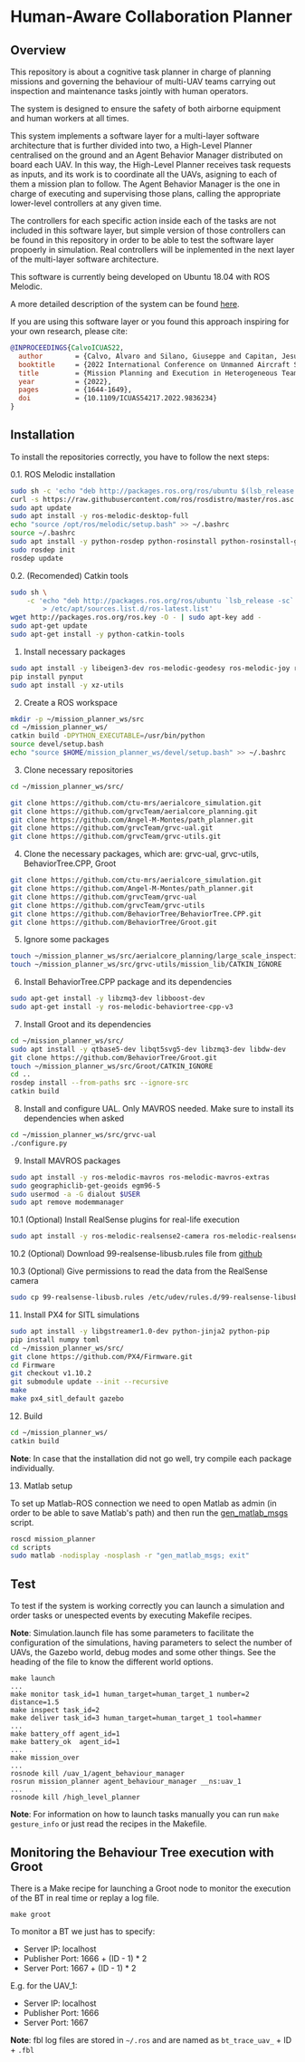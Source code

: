 # Human-Aware Collaboration Planner

## Overview

This repository is about a cognitive task planner in charge of planning missions and governing the behaviour of multi-UAV teams carrying out inspection and maintenance tasks jointly with human operators.

The system is designed to ensure the safety of both airborne equipment and human workers at all times.

This system implements a software layer for a multi-layer software architecture that is further divided into two, a High-Level Planner centralised on the ground and an Agent Behavior Manager distributed on board each UAV. In this way, the High-Level Planner receives task requests as inputs, and its work is to coordinate all the UAVs, asigning to each of them a mission plan to follow. The Agent Behavior Manager is the one in charge of executing and supervising those plans, calling the appropriate lower-level controllers at any given time.

The controllers for each specific action inside each of the tasks are not included in this software layer, but simple
version of those controllers can be found in this repository in order to be able to test the software layer propoerly in
simulation. Real controllers will be inplemented in the next layer of the multi-layer software architecture.

This software is currently being developed on Ubuntu 18.04 with ROS Melodic.

A more detailed description of the system can be found [here](https://www.researchgate.net/publication/360514763_Mission_Planning_and_Execution_in_Heterogeneous_Teams_of_Aerial_Robots_supporting_Power_Line_Inspection_Operations).

If you are using this software layer or you found this approach inspiring for your own research, please cite:

```bibtex
@INPROCEEDINGS{CalvoICUAS22,  
  author        = {Calvo, Alvaro and Silano, Giuseppe and Capitan, Jesus},  
  booktitle     = {2022 International Conference on Unmanned Aircraft Systems (ICUAS)},   
  title         = {Mission Planning and Execution in Heterogeneous Teams of Aerial Robots supporting Power Line Inspection Operations},
  year          = {2022},  
  pages         = {1644-1649},
  doi           = {10.1109/ICUAS54217.2022.9836234}
}
```

## Installation

To install the repositories correctly, you have to follow the next steps:

0.1. ROS Melodic installation

```bash
sudo sh -c 'echo "deb http://packages.ros.org/ros/ubuntu $(lsb_release -sc) main" > /etc/apt/sources.list.d/ros-latest.list'
curl -s https://raw.githubusercontent.com/ros/rosdistro/master/ros.asc | sudo apt-key add -
sudo apt update
sudo apt install -y ros-melodic-desktop-full
echo "source /opt/ros/melodic/setup.bash" >> ~/.bashrc
source ~/.bashrc
sudo apt install -y python-rosdep python-rosinstall python-rosinstall-generator python-wstool build-essential
sudo rosdep init
rosdep update
```

0.2. (Recomended) Catkin tools

```bash
sudo sh \
    -c 'echo "deb http://packages.ros.org/ros/ubuntu `lsb_release -sc` main" \
        > /etc/apt/sources.list.d/ros-latest.list'
wget http://packages.ros.org/ros.key -O - | sudo apt-key add -
sudo apt-get update
sudo apt-get install -y python-catkin-tools
```

1. Install necessary packages

```bash
sudo apt install -y libeigen3-dev ros-melodic-geodesy ros-melodic-joy ros-melodic-multimaster-fkie
pip install pynput
sudo apt install -y xz-utils
```

2. Create a ROS workspace

```bash
mkdir -p ~/mission_planner_ws/src
cd ~/mission_planner_ws/
catkin build -DPYTHON_EXECUTABLE=/usr/bin/python
source devel/setup.bash
echo "source $HOME/mission_planner_ws/devel/setup.bash" >> ~/.bashrc
```

3. Clone necessary repositories

```bash
cd ~/mission_planner_ws/src/

git clone https://github.com/ctu-mrs/aerialcore_simulation.git
git clone https://github.com/grvcTeam/aerialcore_planning.git
git clone https://github.com/Angel-M-Montes/path_planner.git
git clone https://github.com/grvcTeam/grvc-ual.git
git clone https://github.com/grvcTeam/grvc-utils.git
```

4. Clone the necessary packages, which are: grvc-ual, grvc-utils, BehaviorTree.CPP, Groot

```bash
git clone https://github.com/ctu-mrs/aerialcore_simulation.git
git clone https://github.com/Angel-M-Montes/path_planner.git
git clone https://github.com/grvcTeam/grvc-ual
git clone https://github.com/grvcTeam/grvc-utils
git clone https://github.com/BehaviorTree/BehaviorTree.CPP.git
git clone https://github.com/BehaviorTree/Groot.git
```

5. Ignore some packages

```bash
touch ~/mission_planner_ws/src/aerialcore_planning/large_scale_inspection_planner/CATKIN_IGNORE
touch ~/mission_planner_ws/src/grvc-utils/mission_lib/CATKIN_IGNORE
```

6. Install BehaviorTree.CPP package and its dependencies

```bash
sudo apt-get install -y libzmq3-dev libboost-dev
sudo apt-get install -y ros-melodic-behaviortree-cpp-v3
```

7. Install Groot and its dependencies

```bash
cd ~/mission_planner_ws/src/
sudo apt install -y qtbase5-dev libqt5svg5-dev libzmq3-dev libdw-dev
git clone https://github.com/BehaviorTree/Groot.git
touch ~/mission_planner_ws/src/Groot/CATKIN_IGNORE
cd ..
rosdep install --from-paths src --ignore-src
catkin build
```

8. Install and configure UAL. Only MAVROS needed. Make sure to install its dependencies when asked

```bash
cd ~/mission_planner_ws/src/grvc-ual
./configure.py
```

9. Install MAVROS packages

```bash
sudo apt install -y ros-melodic-mavros ros-melodic-mavros-extras
sudo geographiclib-get-geoids egm96-5
sudo usermod -a -G dialout $USER
sudo apt remove modemmanager
```

10.1 (Optional) Install RealSense plugins for real-life execution

```bash
sudo apt install -y ros-melodic-realsense2-camera ros-melodic-realsense2-description
```

10.2 (Optional) Download 99-realsense-libusb.rules file from [github](https://github.com/IntelRealSense/librealsense/blob/master/config/99-realsense-libusb.rules)

10.3 (Optional) Give permissions to read the data from the RealSense camera

```bash
sudo cp 99-realsense-libusb.rules /etc/udev/rules.d/99-realsense-libusb.rules
```

11. Install PX4 for SITL simulations

```bash
sudo apt install -y libgstreamer1.0-dev python-jinja2 python-pip
pip install numpy toml
cd ~/mission_planner_ws/src/
git clone https://github.com/PX4/Firmware.git
cd Firmware
git checkout v1.10.2
git submodule update --init --recursive
make
make px4_sitl_default gazebo
```

12. Build

```bash
cd ~/mission_planner_ws/
catkin build
```

**Note**: In case that the installation did not go well, try compile each package individually.

13. Matlab setup

To set up Matlab-ROS connection we need to open Matlab as admin (in order to be able to save Matlab's path) and then run the [gen_matlab_msgs](scripts/gen_matlab_msgs.m) script.

```bash
roscd mission_planner
cd scripts
sudo matlab -nodisplay -nosplash -r "gen_matlab_msgs; exit"
```

## Test

To test if the system is working correctly you can launch a simulation and order tasks or unespected events by executing Makefile recipes.

**Note**: Simulation.launch file has some parameters to facilitate the configuration of the simulations, having parameters to select the number of UAVs, the Gazebo world, debug modes and some other things. See the heading of the file to know the different world options.

```
make launch
...
make monitor task_id=1 human_target=human_target_1 number=2 distance=1.5
make inspect task_id=2
make deliver task_id=3 human_target=human_target_1 tool=hammer
...
make battery_off agent_id=1
make battery_ok  agent_id=1
...
make mission_over
...
rosnode kill /uav_1/agent_behaviour_manager
rosrun mission_planner agent_behaviour_manager __ns:uav_1
...
rosnode kill /high_level_planner
```

**Note**: For information on how to launch tasks manually you can run `make gesture_info` or just read the recipes in the Makefile.

## Monitoring the Behaviour Tree execution with Groot

There is a Make recipe for launching a Groot node to monitor the execution of the BT in real time or replay a log file.


```
make groot
```

To monitor a BT we just has to specify:
* Server IP: localhost
* Publisher Port: 1666 + (ID - 1) * 2
* Server Port: 1667 + (ID - 1) * 2

E.g. for the UAV_1:
* Server IP: localhost
* Publisher Port: 1666
* Server Port: 1667

**Note**: fbl log files are stored in `~/.ros` and are named as `bt_trace_uav_` + ID + `.fbl`
